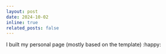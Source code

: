 ```yaml
---
layout: post
date: 2024-10-02
inline: true
related_posts: false
---
```


I built my personal page (mostly based on the template) :happy:
